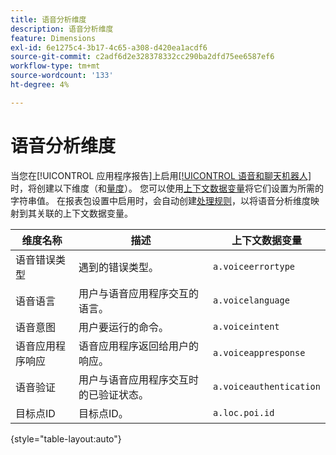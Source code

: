 ```yaml
---
title: 语音分析维度
description: 语音分析维度
feature: Dimensions
exl-id: 6e1275c4-3b17-4c65-a308-d420ea1acdf6
source-git-commit: c2adf6d2e328378332cc290ba2dfd75ee6587ef6
workflow-type: tm+mt
source-wordcount: '133'
ht-degree: 4%

---
```


# 语音分析维度

当您在[!UICONTROL 应用程序报告]上启用[[!UICONTROL 语音和聊天机器人]](/help/admin/admin/c-manage-report-suites/c-edit-report-suites/app-reporting.md)时，将创建以下维度（和[量度](../metrics/voice-metrics.md)）。 您可以使用[上下文数据变量](/help/implement/vars/page-vars/contextdata.md)将它们设置为所需的字符串值。 在报表包设置中启用时，会自动创建[处理规则](/help/admin/admin/c-manage-report-suites/c-edit-report-suites/general/processing-rules/pr-overview.md)，以将语音分析维度映射到其关联的上下文数据变量。

| 维度名称 | 描述 | 上下文数据变量 |
| --- | --- | --- |
| 语音错误类型 | 遇到的错误类型。 | `a.voiceerrortype` |
| 语音语言 | 用户与语音应用程序交互的语言。 | `a.voicelanguage` |
| 语音意图 | 用户要运行的命令。 | `a.voiceintent` |
| 语音应用程序响应 | 语音应用程序返回给用户的响应。 | `a.voiceappresponse` |
| 语音验证 | 用户与语音应用程序交互时的已验证状态。 | `a.voiceauthentication` |
| 目标点ID | 目标点ID。 | `a.loc.poi.id` |

{style="table-layout:auto"}
